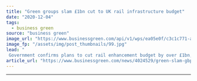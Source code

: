 ```yaml
---
title: "Green groups slam £1bn cut to UK rail infrastructure budget"
date: "2020-12-04"
tags: 
  - business green
source: "business green"
image_url: "https://www.businessgreen.com/api/v1/wps/ea05e0f/c3c1c771-acd2-4682-b569-12bfb4699676/1/iStock-1152782467-railway-185x114.jpg"
image_fp: "/assets/img/post_thumbnails/99.jpg"
lead: "
 Government confirms plans to cut rail enhancement budget by over £1bn, drawing critical comparison to £27bn roads spending ..."
article_url: "https://www.businessgreen.com/news/4024529/green-slam-gbp1bn-cut-uk-rail-infrastructure-budget"
---
```


---
